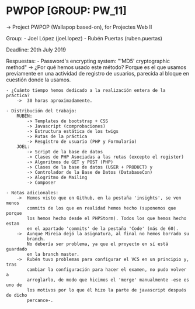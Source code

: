 # PWPOP [GROUP: PW_11]

-> Project PWPOP (Wallapop based-on), for Projectes Web II

Group:
    - Joel López (joel.lopez)
    - Rubén Puertas (ruben.puertas)

Deadline: 20th July 2019

Respuestas:
    - Password's encrypting system: "'MD5' cryptographic method"
        -> ¿Por qué hemos usado este método? Porque es el que usamos
            previamente en una actividad de registro de usuarios,
            parecida al bloque en cuestión donde la usamos.
    
    - ¿Cuánto tiempo hemos dedicado a la realización entera de la práctica?
        ->  30 horas aproximadamente.
        
    - Distribución del trabajo:
        RUBÉN:
            -> Templates de bootstrap + CSS
            -> Javascript (comprobaciones)
            -> Estructura estática de los twigs
            -> Rutas de la práctica
            -> Resgistro de usuario (PHP y Formulario)
        JOEL:
            -> Script de la base de datos
            -> Clases de PHP Asociadas a las rutas (excepto el register)
            -> Algoritmos de GET y POST (PHP)
            -> Clases de la base de datos (USER + PRODUCT) y 
            -> Controlador de la Base de Datos (DatabaseCon)
            -> Alogritmo de Mailing
            -> Composer
            
    - Notas adicionales:
        ->  Hemos visto que en Github, en la pestaña 'insights', se ven menos
            commits de los que en realidad hemos hecho (suponemos que porque 
            los hemos hecho desde el PHPStorm). Todos los que hemos hecho estan
            en el apartado 'commits' de la pestaña 'Code' (más de 60).
        ->  Aunque Mireia dejó la asignatura, al final no hemos borrado su
            branch.
            No debería ser problema, ya que el proyecto en sí está guardado
            en la branch master.
        ->  Rubén tuvo problemas para configurar el VCS en un principio y, tras
            cambiar la configuración para hacer el examen, no pudo volver a
            arreglarlo, de modo que hicimos el 'merge' manualmente -ese es uno de 
            los motivos por lo que él hizo la parte de javascript después de dicho
            percance-.
        